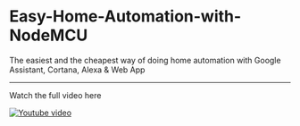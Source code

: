 # Easy-Home-Automation-with-NodeMCU
The easiest and the cheapest way of doing home automation with Google Assistant, Cortana, Alexa &amp; Web App
<hr>
Watch the full video here

[![Youtube video](http://img.youtube.com/vi/t_8jVGyn1M4/0.jpg)](http://www.youtube.com/watch?v=t_8jVGyn1M4 "Easy Home Automation")
